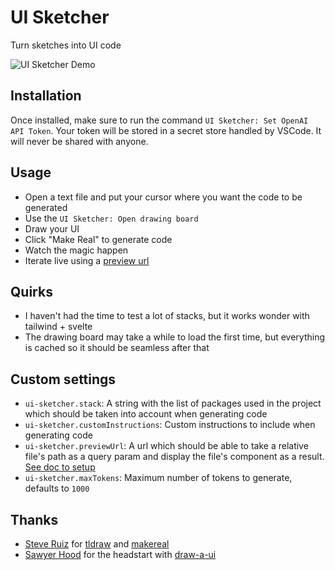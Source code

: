 # UI Sketcher

Turn sketches into UI code

![UI Sketcher Demo](https://raw.githubusercontent.com/pAIrprogio/vscode-ui-sketcher/main/ui-sketcher-extension/images/demo.gif)

## Installation

Once installed, make sure to run the command `UI Sketcher: Set OpenAI API Token`. Your token will be stored in a secret store handled by VSCode. It will never be shared with anyone.

## Usage

- Open a text file and put your cursor where you want the code to be generated
- Use the `UI Sketcher: Open drawing board`
- Draw your UI
- Click "Make Real" to generate code
- Watch the magic happen
- Iterate live using a [preview url](https://github.com/pAIrprogio/vscode-ui-sketcher/blob/main/doc/setup-preview-url.md)

## Quirks

- I haven't had the time to test a lot of stacks, but it works wonder with tailwind + svelte
- The drawing board may take a while to load the first time, but everything is cached so it should be seamless after that

## Custom settings

- `ui-sketcher.stack`: A string with the list of packages used in the project which should be taken into account when generating code
- `ui-sketcher.customInstructions`: Custom instructions to include when generating code
- `ui-sketcher.previewUrl`: A url which should be able to take a relative file's path as a query param and display the file's component as a result. [See doc to setup](https://github.com/pAIrprogio/vscode-ui-sketcher/blob/main/doc/setup-preview-url.md)
- `ui-sketcher.maxTokens`: Maximum number of tokens to generate, defaults to `1000`

## Thanks

- [Steve Ruiz](https://twitter.com/steveruizok) for [tldraw](https://github.com/tldraw/tldraw) and [makereal](https://github.com/tldraw/make-real)
- [Sawyer Hood](https://twitter.com/sawyerhood) for the headstart with [draw-a-ui](https://github.com/SawyerHood/draw-a-ui)
